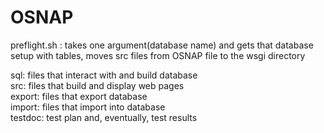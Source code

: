 # OSNAP
preflight.sh : takes one argument(database name) and gets that database 
setup with tables, moves src files from OSNAP file to the wsgi directory

sql: files that interact with and build database  
src: files that build and display web pages  
export: files that export database  
import: files that import into database  
testdoc: test plan and, eventually, test results  


